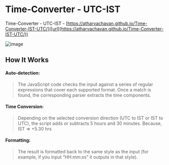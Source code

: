 # Time-Converter - UTC-IST
Time-Converter - UTC-IST - [https://atharvachavan.github.io/Time-Converter-IST-UTC/]([url](https://atharvachavan.github.io/Time-Converter-IST-UTC/))

![image](https://github.com/user-attachments/assets/70ee5089-1010-4716-a07e-675d1019253a)

## How It Works

#### Auto-detection: 
> The JavaScript code checks the input against a series of regular
> expressions that cover each supported format. Once a match is found,
> the corresponding parser extracts the time components.

#### Time Conversion: 
> Depending on the selected conversion direction (UTC to IST or IST to
> UTC), the script adds or subtracts 5 hours and 30 minutes. Because,
> IST => +5.30 hrs

#### Formatting: 
> The result is formatted back to the same style as the input (for
> example, if you input “HH:mm:ss” it outputs in that style).

